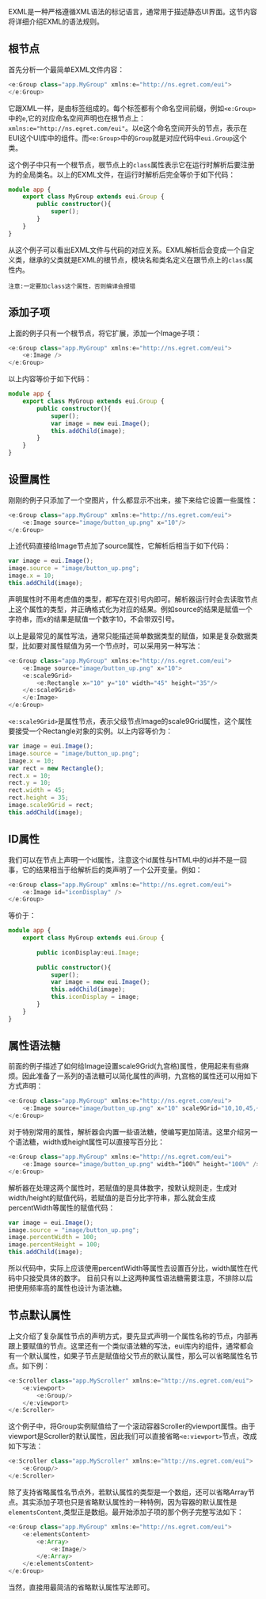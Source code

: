 EXML是一种严格遵循XML语法的标记语言，通常用于描述静态UI界面。这节内容将详细介绍EXML的语法规则。

## 根节点

首先分析一个最简单EXML文件内容：

~~~ typescript
<e:Group class="app.MyGroup" xmlns:e="http://ns.egret.com/eui"> 
</e:Group>
~~~

它跟XML一样，是由标签组成的。每个标签都有个命名空间前缀，例如`<e:Group>`中的`e`,它的对应命名空间声明也在根节点上：`xmlns:e="http://ns.egret.com/eui"`。以e这个命名空间开头的节点，表示在EUI这个UI库中的组件。而`<e:Group>`中的`Group`就是对应代码中`eui.Group`这个类。

这个例子中只有一个根节点，根节点上的`class`属性表示它在运行时解析后要注册为的全局类名。以上的EXML文件，在运行时解析后完全等价于如下代码：

~~~ typescript
module app {    
    export class MyGroup extends eui.Group {        
        public constructor(){
            super();
        }
    }
}
~~~
从这个例子可以看出EXML文件与代码的对应关系。EXML解析后会变成一个自定义类，继承的父类就是EXML的根节点，模块名和类名定义在跟节点上的`class`属性内。

`注意:一定要加class这个属性，否则编译会报错`

## 添加子项

上面的例子只有一个根节点，将它扩展，添加一个Image子项：

~~~ typescript
<e:Group class="app.MyGroup" xmlns:e="http://ns.egret.com/eui"> 	
	<e:Image /> 
</e:Group>
~~~

以上内容等价于如下代码：

~~~ typescript
module app {    
    export class MyGroup extends eui.Group {        
        public constructor(){
            super();
            var image = new eui.Image();
            this.addChild(image);
        }
    }
}
~~~

## 设置属性
刚刚的例子只添加了一个空图片，什么都显示不出来，接下来给它设置一些属性：

~~~ typescript
<e:Group class="app.MyGroup" xmlns:e="http://ns.egret.com/eui"> 
	<e:Image source="image/button_up.png" x="10"/> 
</e:Group>
~~~

上述代码直接给Image节点加了source属性，它解析后相当于如下代码：

~~~ typescript
var image = eui.Image();
image.source = "image/button_up.png";
image.x = 10;
this.addChild(image);
~~~

声明属性时不用考虑值的类型，都写在双引号内即可。解析器运行时会去读取节点上这个属性的类型，并正确格式化为对应的结果。例如source的结果是赋值一个字符串，而x的结果是赋值一个数字10，不会带双引号。

以上是最常见的属性写法，通常只能描述简单数据类型的赋值，如果是复杂数据类型，比如要对属性赋值为另一个节点时，可以采用另一种写法：

~~~ typescript
<e:Group class="app.MyGroup" xmlns:e="http://ns.egret.com/eui"> 
	<e:Image source="image/button_up.png" x="10">
	<e:scale9Grid> 
		<e:Rectangle x="10" y="10" width="45" height="35"/> 
	</e:scale9Grid> 
	</e:Image> 
</e:Group>
~~~

`<e:scale9Grid>`是属性节点，表示父级节点Image的scale9Grid属性，这个属性要接受一个Rectangle对象的实例。以上内容等价为：

~~~ typescript
var image = eui.Image();
image.source = "image/button_up.png";
image.x = 10;
var rect = new Rectangle();
rect.x = 10;
rect.y = 10;
rect.width = 45;
rect.height = 35;
image.scale9Grid = rect;
this.addChild(image);
~~~
## ID属性

我们可以在节点上声明一个id属性，注意这个id属性与HTML中的id并不是一回事，它的结果相当于给解析后的类声明了一个公开变量。例如：

~~~ typescript
<e:Group class="app.MyGroup" xmlns:e="http://ns.egret.com/eui"> 
	<e:Image id="iconDisplay" /> 
</e:Group>
~~~

等价于：

~~~ typescript
module app {    
    export class MyGroup extends eui.Group { 
    
    	public iconDisplay:eui.Image;       
    	
        public constructor(){
            super();
            var image = new eui.Image();
            this.addChild(image);
            this.iconDisplay = image;
        }
    }
}
~~~

## 属性语法糖

前面的例子描述了如何给Image设置scale9Grid(九宫格)属性，使用起来有些麻烦。因此准备了一系列的语法糖可以简化属性的声明，九宫格的属性还可以用如下方式声明：

~~~ typescript
<e:Group class="app.MyGroup" xmlns:e="http://ns.egret.com/eui"> 
	<e:Image source="image/button_up.png" x="10" scale9Grid="10,10,45,~~~ typescript35" /> 
</e:Group>
~~~

对于特别常用的属性，解析器会内置一些语法糖，使编写更加简洁。这里介绍另一个语法糖，width或height属性可以直接写百分比：

~~~ typescript
<e:Group class="app.MyGroup" xmlns:e="http://ns.egret.com/eui"> 
	<e:Image source="image/button_up.png" width=“100%” height="100%" /> 
</e:Group>
~~~

解析器在处理这两个属性时，若赋值的是具体数字，按默认规则走，生成对width/height的赋值代码，若赋值的是百分比字符串，那么就会生成percentWidth等属性的赋值代码：

~~~ typescript
var image = eui.Image();
image.source = "image/button_up.png";
image.percentWidth = 100;
image.percentHeight = 100;
this.addChild(image);
~~~

所以代码中，实际上应该使用percentWidth等属性去设置百分比，width属性在代码中只接受具体的数字。
目前只有以上这两种属性语法糖需要注意，不排除以后把使用频率高的属性也设计为语法糖。

## 节点默认属性

上文介绍了复杂属性节点的声明方式，要先显式声明一个属性名称的节点，内部再跟上要赋值的节点。这里还有一个类似语法糖的写法，eui库内的组件，通常都会有一个默认属性，如果子节点是赋值给父节点的默认属性，那么可以省略属性名节点。如下例：

~~~ typescript
<e:Scroller class="app.MyScroller" xmlns:e="http://ns.egret.com/eui"> 
	<e:viewport> 
		<e:Group/> 
	</e:viewport> 
</e:Scroller>
~~~

这个例子中，将Group实例赋值给了一个滚动容器Scroller的viewport属性。由于viewport是Scroller的默认属性，因此我们可以直接省略`<e:viewport>`节点，改成如下写法：

~~~ typescript
<e:Scroller class="app.MyScroller" xmlns:e="http://ns.egret.com/eui"> 
	<e:Group/> 
</e:Scroller>
~~~

除了支持省略属性名节点外，若默认属性的类型是一个数组，还可以省略Array节点。其实添加子项也只是省略默认属性的一种特例，因为容器的默认属性是`elementsContent`,类型正是数组。最开始添加子项的那个例子完整写法如下：

~~~ typescript
<e:Group class="app.MyGroup" xmlns:e="http://ns.egret.com/eui"> 
	<e:elementsContent> 
		<e:Array> 
			<e:Image/> 
		</e:Array> 
	</e:elementsContent> 
</e:Group>
~~~

当然，直接用最简洁的省略默认属性写法即可。
